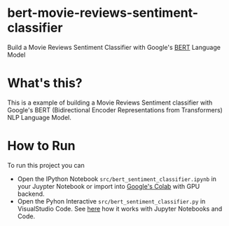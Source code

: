 # bert-movie-reviews-sentiment-classifier
Build a Movie Reviews Sentiment Classifier with Google's [BERT](https://github.com/google-research/bert) Language Model

# What's this?
This is a example of building a Movie Reviews Sentiment classifier with Google's BERT (Bidirectional Encoder Representations from Transformers) NLP Language Model.

# How to Run
To run this project you can
- Open the IPython Notebook `src/bert_sentiment_classifier.ipynb` in your Juypter Notebook or import into [Google's Colab](https://colab.research.google.com) with GPU backend.
- Open the Pyhon Interactive `src/bert_sentiment_classifier.py` in VisualStudio Code. See [here](https://code.visualstudio.com/docs/python/jupyter-support) how it works with Jupyter Notebooks and Code.
